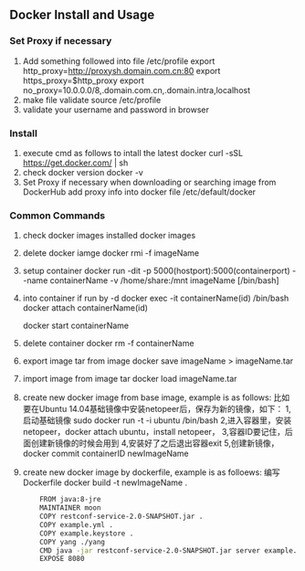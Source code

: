 ## Docker Install and Usage

### Set Proxy if necessary
 1. Add something followed into file /etc/profile
        export http_proxy=http://proxysh.domain.com.cn:80
     export https_proxy=$http_proxy
     export no_proxy=10.0.0.0/8,.domain.com.cn,.domain.intra,localhost        
 2. make file validate
    source /etc/profile        
 3. validate your username and password in browser

### Install
 1. execute cmd as follows to intall the latest docker
    curl -sSL https://get.docker.com/ | sh        
 2. check docker version
    docker -v       
 3. Set Proxy if necessary when downloading or searching image from DockerHub
    add proxy info into docker file /etc/default/docker
        
### Common Commands
 1. check docker images installed
    docker images
 2. delete docker iamge
    docker rmi -f imageName
        
 3. setup container
    docker run -dit -p 5000(hostport):5000(containerport) --name containerName -v /home/share:/mnt imageName [/bin/bash]
        
 4. into container if run by -d
    docker exec -it containerName(id) /bin/bash
    docker attach containerName(id)
    
    docker start containerName
 5. delete container
    docker rm -f containerName
        
 6. export image tar from image
    docker save imageName > imageName.tar
 
 7. import image from image tar
    docker load imageName.tar
        
 8. create new docker image from base image, example is as follows:
    比如要在Ubuntu 14.04基础镜像中安装netopeer后，保存为新的镜像，如下：
    1,启动基础镜像  sudo docker run -t -i ubuntu /bin/bash
    2,进入容器里，安装netopeer，docker attach ubuntu，install netopeer，
    3,容器ID要记住，后面创建新镜像的时候会用到
    4,安装好了之后退出容器exit
    5,创建新镜像，docker commit containerID newImageName
        
 9. create new docker image by dockerfile, example is as folloews:
    编写 Dockerfile
    docker build -t newImageName .
        
    ```bash
        FROM java:8-jre
        MAINTAINER moon
        COPY restconf-service-2.0-SNAPSHOT.jar .
        COPY example.yml .
        COPY example.keystore .
        COPY yang ./yang
        CMD java -jar restconf-service-2.0-SNAPSHOT.jar server example.yml
        EXPOSE 8080
    ```
